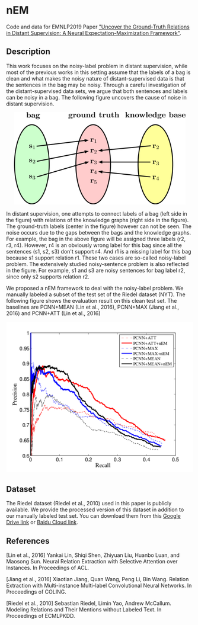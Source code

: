 # nEM
Code and data for EMNLP2019 Paper ["Uncover the Ground-Truth Relations in Distant Supervision: A Neural Expectation-Maximization Framework"](https://arxiv.org/pdf/1909.05448.pdf).

## Description

This work focuses on the noisy-label problem in distant supervision, while most of the previous works in this setting assume that the labels of a bag is clean and what makes the noisy nature of distant-supervised data is that the sentences in the bag may be noisy. Through a careful investigation of the distant-supervised data sets, we argue that both sentences and labels can be noisy in a bag. The following figure uncovers the cause of noise in distant supervision.

<p align="center">
  <img src="https://github.com/AlbertChen1991/nEM/blob/master/fig/noise.png">
</p>

In distant supervision, one attempts to connect labels of a bag (left side in the figure) with relations of the knowledge graphs (right side in the figure). The ground-truth labels (center in the figure) however can not be seen. The noise occurs due to the gaps between the bags and the knowledge graphs. For example, the bag in the above figure will be assigned three labels (r2, r3, r4). However, r4 is an obviously wrong label for this bag since all the sentences (s1, s2, s3) don't support r4. And r1 is a missing label for this bag because s1 support relation r1. These two cases are so-called noisy-label problem. The extensively studied noisy-sentence problem is also reflected in the figure. For example, s1 and s3 are noisy sentences for bag label r2, since only s2 supports relation r2.

We proposed a nEM framework to deal with the noisy-label problem. We manually labeled a subset of the test set of the Riedel dataset (NYT). The following figure shows the evaluation result on this clean test set. The baselines are PCNN+MEAN (Lin et al., 2016), PCNN+MAX (Jiang et al., 2016) and PCNN+ATT (Lin et al., 2016)

<p align="center">
  <img src="https://github.com/AlbertChen1991/nEM/blob/master/fig/PR_curve.png">
</p>

## Dataset
The Riedel dataset (Riedel et al., 2010) used in this paper is publicly available. We provide the processed version of this dataset in addition to our manually labeled test set. You can download them from this [Google Drive link](aaa.com) or [Baidu Cloud link](https://pan.baidu.com/s/1anEw7xjmFZo6gaRWP0gpVw).

## References
[Lin et al., 2016] Yankai Lin, Shiqi Shen, Zhiyuan Liu, Huanbo Luan, and Maosong Sun. Neural Relation Extraction with Selective Attention over Instances. In Proceedings of ACL.

[Jiang et al., 2016] Xiaotian Jiang, Quan Wang, Peng Li, Bin Wang. Relation Extraction with Multi-instance Multi-label Convolutional Neural Networks. In Proceedings of COLING.

[Riedel et al., 2010] Sebastian Riedel, Limin Yao, Andrew McCallum. Modeling Relations and Their Mentions without Labeled Text. In Proceedings of ECMLPKDD.

